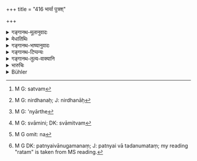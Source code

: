 +++
title = "416 भार्या पुत्रश्"

+++

<details><summary>गङ्गानथ-मूलानुवादः</summary>

The wive, the son and the slave,—these three are declared to have no property; whatever they acquire is the property of him to whom they belong.—(416)
</details>

<details><summary>मेधातिथिः</summary>

एते त्रयो ऽर्जितधना अप्य् **अधनाः** । स्वामिनो धनम् । यत् किंचित् ते धनम् अर्जयन्ति, **तद् धनं** **तस्य** स्वं यस्य ते स्वत्वम्[^४०७] आपन्नाः । भार्याधनं भर्तुः, पितुः पुत्रस्य, स्वामिनो दासस्य । 


[^४०७]:
     M G: satvam

> <u>ननु च</u> यद्य् एते निर्धनाः कथम् एषां कर्मभिर् अधिकारः । तत्रेदं नोपपद्यते- "पुत्रौ चेद् आहिताग्नी स्यातां येभ्यः पिता दद्यात् तेभ्यः पुत्रः" इति । दम्पत्योर् अपि सहजधर्मश् चरितव्यः- "धर्मे चार्थे च कामे च नातिचरितव्या त्वया" इति । यदि च निर्धना[^४०८] को ऽन्यो ऽर्थे[^४०९] ऽनतिचारः । शूद्रस्यापि "पाकयज्ञैः स्वयं यजेत" (ग्ध् १०.६५) इति निर्धनत्वे विरुध्यते । स्वच्छन्दशूद्रविषयत्वेन विरोधो न भवेत् । अस्ति तावद् दासानां स्वधने स्वाम्यम्, यदा स्वधनम् इति व्यपदिश्यते । न ह्य् असति संबन्धे व्यपदेशः । अर्जनं च स्वत्वं नापादयतीति विप्रतिषिद्धम् । तस्माद् विरुद्धम् इदं **यत् ते समधिगच्छन्ति** न तत् तेषां स्वम् इति[^४१०] । यथा कश्चिद् ब्रूयात्- "यस्या अहं पुत्रः सा न[^४११] मम जननी" इति, तादृग् एतत् । असति वा स्त्रीणां स्वाम्ये- "पत्न्यैव रतम् अनुमतं[^४१२] क्रियते," "पत्नी वै पारिणह्यस्येशे" (म्स् ३.७.९) इत्यादि श्रुतयो निरालम्बनाः स्युः । 


[^४१२]:
     M G DK: patnyaivānugamanaṃ; J: patnyai vā tadanumataṃ; my reading "ratam" is taken from MS reading.


[^४११]:
     M G omit: na


[^४१०]:
     M G: svāmini; DK: svāmitvam


[^४०९]:
     M G: 'nyārthe


[^४०८]:
     M G: nirdhanaḥ; J: nirdhanāḥ

- <u>अत्रोच्यते</u> । पारतन्त्र्यविधानम् एतत् । असत्यां भर्तुर् अनुज्ञायां न स्त्रीभिः स्वातन्त्र्येण यत्र क्वचिद् धनं विनियोक्तव्यम् । एवं पुत्रदास्योर् अपि द्रष्टव्यम् । 

<u>अन्ये</u> तु मन्यन्ते- भार्यापुत्रग्रहणं दासार्थम् । तस्य चैतद् वचनम् उत्तरार्थम् । आपदि तासां धनग्रहणे न विचिकित्सितव्यम्, भर्तुर् एव हि तत् स्वम् ॥ ८.४१६ ॥
</details>

<details><summary>गङ्गानथ-भाष्यानुवादः</summary>

These three are without property, even though they may acquire property. Property can belong to one *who has possession*; while whatever property the said persons acquire is in the possession of him to whom they themselves belong; so that the property of the wife belongs to the husband, that of the son to the father and that of the slave to the master.

“If these persons have no property, how can they be entitled to the performance of any rites? So that it would not be right to assert that—‘if two sons should have kindled the consecrated fire, they should offer the oblations to those for whom the father offers them.’ Then again, it is necessary for the husband and wife to perform religious rites jointly, the husband being exhorted not to ignore the wife in matters relating to religious acts, pleasure and wealth? If however the wife has no property, what would be her *ignoring* in regard to wealth? Further, the *Śūdra* also has got to make certain offerings of cooked food; and this also would be incompatible with the fact of his having no property. There would be no such incompatibility if the injunction regarding these offerings were taken as referring to such *Śūdras* as are free (and hence possess property). But as a matter of fact, *slaves* also have proprietary rights over their property, whioh is, on that account, called their *own property*. For these reasons it is wrong to say that ‘*what they acquire is the property of him to whom they belong*.’ This is exactly like the assertion ‘she whose son I am is not my mother.’ Further, if women had no proprietary right, there would be no sense in such śruti-declarations as—‘the wife should obey,’ ‘the wife should follow in the footsteps of her marrier’ and so forth.”

Our answer to the above is, as follows:—What is meant by the text is only that they are *dependent, subservient*; the meaning being that ‘without the husband’s sanction, the wife should not employ her wealth anywhere she may choose.’ Similarly with the son and the slave.

Others however hold that the ‘wife’ and the ‘son’ have been mentioned only by way of illustrating the status of the slave; and the latter is mentioned for the purpose of declaring, in reference to him alone, what follows in the next verse, which means that in times of distress the master should feel no hesitation in taking what belongs to the slave; as in reality it is the master’s own property.—(416)
</details>

<details><summary>गङ्गानथ-टिप्पन्यः</summary>

This verse is quoted in *Vyavahāra-Bālambhaṭṭī* (p. 572).
</details>

<details><summary>गङ्गानथ-तुल्य-वाक्यानि</summary>

**(verses 8.410-418)  
**

See Comparative notes for [Verse
8.410].
</details>

<details><summary>भारुचिः</summary>

भार्यापुत्रग्रहणम् अत्र दासदृष्टान्तर्थं तत्समानत्वाद् एतत्प्रकरणे ऽस्वार्थम् । एवं च सति त्रयाणाम् अप्य् एषां निर्धनत्वं न परमार्थतः । किं तर्हि ततनुज्ञातद्र[व्य]व्यवहारार्थं विज्ञेयम् । कस्य पुनर् हेतोः । येन यद् उपार्ज्यते न तत् तस्माद् व्यावर्तयितुं शक्यते । अद्रव्यत्वे चैषां पुत्रादीनां कर्मभिर् असंबन्धः स्यात् । न चैतद् इष्टम्, शास्त्रशिष्टत्वात् तेषां कर्मणः । एवं च सति गौणम् एषां निर्धनत्वं विज्ञेयम् । उत्तरार्थं च ॥ ८.४१४ ॥

_यतश् चैतद् एवम् अतः ।_
</details>

<details><summary>Bühler</summary>

416	A wife, a son, and a slave, these three are declared to have no property; the wealth which they earn is (acquired) for him to whom they belong.
</details>
